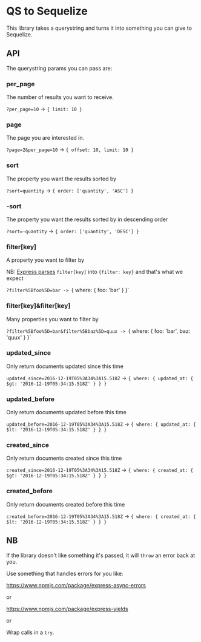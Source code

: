 # QS to Sequelize

This library takes a querystring and turns it into something you can give to Sequelize.

## API

The querystring params you can pass are:

### per_page
The number of results you want to receive.

`?per_page=10` -> `{ limit: 10 }`

### page
The page you are interested in.

`?page=2&per_page=10` -> `{ offset: 10, limit: 10 }`

### sort
The property you want the results sorted by

`?sort=quantity` -> `{ order: ['quantity', 'ASC'] }`

### -sort
The property you want the results sorted by in descending order

`?sort=-quantity` -> `{ order: ['quantity', 'DESC'] }`

### filter[key]
A property you want to filter by

NB: [Express parses](http://expressjs.com/en/api.html#req.query) `filter[key]` into `{filter: key}` and that's what we expect

`?filter%5Bfoo%5D=bar -> `{ where: { foo: 'bar' } }`

### filter[key]&filter[key]
Many properties you want to filter by

`?filter%5Bfoo%5D=bar&filter%5Bbaz%5D=quux -> `{ where: { foo: 'bar', baz: 'quux' } }`

### updated_since
Only return documents updated since this time

`updated_since=2016-12-19T05%3A34%3A15.518Z` -> `{ where: { updated_at: { $gt: '2016-12-19T05:34:15.518Z' } } }`

### updated_before
Only return documents updated before this time

`updated_before=2016-12-19T05%3A34%3A15.518Z` -> `{ where: { updated_at: { $lt: '2016-12-19T05:34:15.518Z' } } }`

### created_since
Only return documents created since this time

`created_since=2016-12-19T05%3A34%3A15.518Z` -> `{ where: { created_at: { $gt: '2016-12-19T05:34:15.518Z' } } }`

### created_before
Only return documents created before this time

`created_before=2016-12-19T05%3A34%3A15.518Z` -> `{ where: { created_at: { $lt: '2016-12-19T05:34:15.518Z' } } }`

## NB
If the library doesn't like something it's passed, it will `throw` an error back at you.

Use something that handles errors for you like:

https://www.npmjs.com/package/express-async-errors

or

https://www.npmjs.com/package/express-yields

or

Wrap calls in a `try`.
